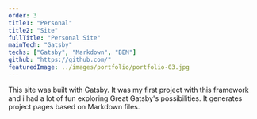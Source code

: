 ```yaml
---
order: 3
title1: "Personal"
title2: "Site"
fullTitle: "Personal Site"
mainTech: "Gatsby"
techs: ["Gatsby", "Markdown", "BEM"]
github: "https://github.com/"
featuredImage: ../images/portfolio/portfolio-03.jpg
---
```


This site was built with Gatsby. It was my first project with this framework and i had a lot of fun exploring Great Gatsby's possibilities. It generates project pages
based on Markdown files.
